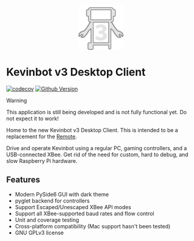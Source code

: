 <p align="center">
  <img src="assets/icons/icon.svg" alt="Kevinbot v3 logo" width=120/>
</p>

# Kevinbot v3 Desktop Client

[![codecov](https://codecov.io/gh/meowmeowahr/KevinbotV3-DesktopClient/graph/badge.svg?token=7Y1GZD15MH)](https://codecov.io/gh/meowmeowahr/KevinbotV3-DesktopClient)
[![Github Version](https://img.shields.io/github/v/release/meowmeowahr/KevinbotV3-DesktopClient?display_name=tag&include_prereleases)](https://github.com/meowmeowahr/KevinbotV3-DesktopClient/releases)

> [!WARNING]
> This application is still being developed and is not fully functional yet. Do not expect it to work!

Home to the new Kevinbot v3 Desktop Client. This is intended to be a replacement for the [Remote](https://github.com/meowmeowahr/KevinbotV3-Remote).

Drive and operate Kevinbot using a regular PC, gaming controllers, and a USB-connected XBee. Get rid of the need for custom, hard to debug, and slow Raspberry Pi hardware.

## Features

* Modern PySide6 GUI with dark theme
* pyglet backend for controllers
* Support Escaped/Unescaped XBee API modes
* Support all XBee-supported baud rates and flow control
* Unit and coverage testing
* Cross-platform compatibility (Mac support hasn't been tested)
* GNU GPLv3 license